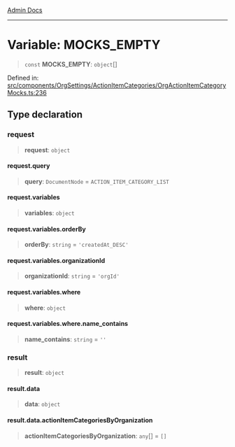 [Admin Docs](/)

***

# Variable: MOCKS\_EMPTY

> `const` **MOCKS\_EMPTY**: `object`[]

Defined in: [src/components/OrgSettings/ActionItemCategories/OrgActionItemCategoryMocks.ts:236](https://github.com/hustlernik/talawa-admin/blob/fe326ed17e0fa5ad916ff9f383f63b5d38aedc7b/src/components/OrgSettings/ActionItemCategories/OrgActionItemCategoryMocks.ts#L236)

## Type declaration

### request

> **request**: `object`

#### request.query

> **query**: `DocumentNode` = `ACTION_ITEM_CATEGORY_LIST`

#### request.variables

> **variables**: `object`

#### request.variables.orderBy

> **orderBy**: `string` = `'createdAt_DESC'`

#### request.variables.organizationId

> **organizationId**: `string` = `'orgId'`

#### request.variables.where

> **where**: `object`

#### request.variables.where.name\_contains

> **name\_contains**: `string` = `''`

### result

> **result**: `object`

#### result.data

> **data**: `object`

#### result.data.actionItemCategoriesByOrganization

> **actionItemCategoriesByOrganization**: `any`[] = `[]`
